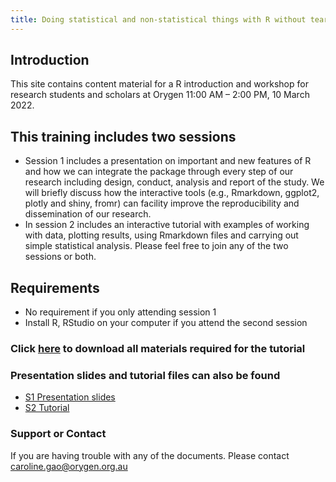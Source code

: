 ```yaml
---
title: Doing statistical and non-statistical things with R without tears
---
```



## Introduction 

This site contains content material for a R introduction and workshop for research students and scholars at Orygen 11:00 AM – 2:00 PM, 10 March 2022. 




## This training includes two sessions 

- Session 1 includes a presentation on important and new features of R and how we can integrate the package through every step of our research including design, conduct, analysis and report of the study. We will briefly discuss how the interactive tools (e.g., Rmarkdown, ggplot2, plotly and shiny, fromr) can facility improve the reproducibility and dissemination of our research. 
- In session 2 includes an interactive tutorial with examples of working with data, plotting results, using Rmarkdown files and carrying out simple statistical analysis. Please feel free to join any of the two sessions or both.


## Requirements 

-	No requirement if you only attending session 1
-	Install R, RStudio on your computer if you attend the second session


### Click [here](https://github.com/CarolineXGao/R_training_2022/archive/refs/heads/main.zip) to download all materials required for the tutorial

### Presentation slides and tutorial files can also be found 


- <a href="https://carolinexgao.github.io/R_training_2022/S1.html">S1 Presentation slides</a>
- <a href="https://carolinexgao.github.io/R_training_2022/S2.html">S2 Tutorial</a>

### Support or Contact

If you are having trouble with any of the documents. Please contact caroline.gao@orygen.org.au
